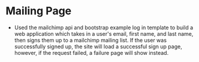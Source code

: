# Mailing Page
* Used the mailchimp api and bootstrap example log in template to build a web application which takes in a user's email, first name, and last name, then signs them up to a mailchimp mailing list. If the user was successfully signed up, the site will load a successful sign up page, however, if the request failed, a failure page will show instead.